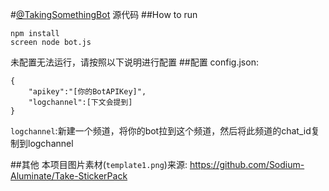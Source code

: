 #[@TakingSomethingBot](https://t.me/TakingSomethingBot) 源代码
##How to run

	npm install
	screen node bot.js

未配置无法运行，请按照以下说明进行配置
##配置
config.json:

    {
		"apikey":"[你的BotAPIKey]",
		"logchannel":[下文会提到]
    }

`logchannel`:新建一个频道，将你的bot拉到这个频道，然后将此频道的chat_id复制到logchannel

##其他
本项目图片素材(`template1.png`)来源: https://github.com/Sodium-Aluminate/Take-StickerPack